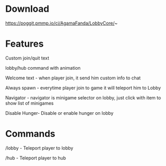 # Download

https://poggit.pmmp.io/ci/AgamaFanda/LobbyCore/~

# Features

Custom join/quit text

lobby/hub command with animation

Welcome text - when player join, it send him custom info to chat

Always spawn - everytime player join to game it will teleport him to Lobby

Navigator - navigator is minigame selector on lobby, just click with item to show list of minigames

Disable Hunger- Disable or enable hunger on lobby

# Commands
/lobby - Teleport player to lobby

/hub - Teleport player to hub
